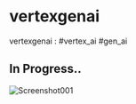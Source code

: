 # vertexgenai
vertexgenai : #vertex_ai #gen_ai

## In Progress..
![Screenshot001](./VertexGenAI–Google_Cloud_console_1_2025_3_58_38_PM.png)
